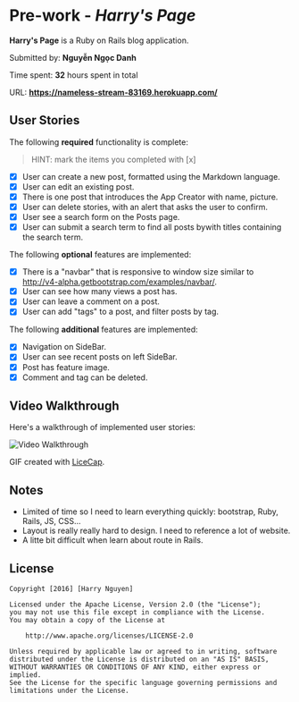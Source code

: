# Pre-work - *Harry's Page*

**Harry's Page** is a Ruby on Rails blog application.

Submitted by: **Nguyễn Ngọc Danh**

Time spent: **32** hours spent in total

URL: **https://nameless-stream-83169.herokuapp.com/**

## User Stories

The following **required** functionality is complete:

> HINT: mark the items you completed with [x]

* [X] User can create a new post, formatted using the Markdown language.
* [X] User can edit an existing post.
* [X] There is one post that introduces the App Creator with name, picture.
* [X] User can delete stories, with an alert that asks the user to confirm.
* [X] User see a search form on the Posts page.
* [X] User can submit a search term to find all posts bywith titles containing the search term.

The following **optional** features are implemented:
* [X] There is a "navbar" that is responsive to window size similar to http://v4-alpha.getbootstrap.com/examples/navbar/. 
* [X] User can see how many views a post has. 
* [X] User can leave a comment on a post.
* [X] User can add "tags" to a post, and filter posts by tag. 

The following **additional** features are implemented:

- [X] Navigation on SideBar.
- [X] User can see recent posts on left SideBar.
- [X] Post has feature image.
- [X] Comment and tag can be deleted.

## Video Walkthrough 

Here's a walkthrough of implemented user stories:

![Video Walkthrough](blog_feature.gif)

GIF created with [LiceCap](http://www.cockos.com/licecap/).

## Notes

- Limited of time so I need to learn everything quickly: bootstrap, Ruby, Rails, JS, CSS...
- Layout is really really hard to design. I need to reference a lot of website.
- A litte bit difficult when learn about route in Rails.

## License

    Copyright [2016] [Harry Nguyen]

    Licensed under the Apache License, Version 2.0 (the "License");
    you may not use this file except in compliance with the License.
    You may obtain a copy of the License at

        http://www.apache.org/licenses/LICENSE-2.0

    Unless required by applicable law or agreed to in writing, software
    distributed under the License is distributed on an "AS IS" BASIS,
    WITHOUT WARRANTIES OR CONDITIONS OF ANY KIND, either express or implied.
    See the License for the specific language governing permissions and
    limitations under the License.